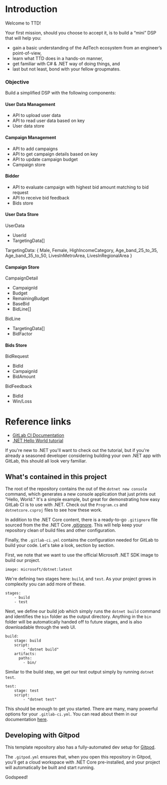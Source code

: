# Introduction

Welcome to TTD! 

Your first mission, should you choose to accept it, is to build a “mini” DSP that will help you:
- gain a basic understanding of the AdTech ecosystem from an engineer’s point-of-view,
- learn what TTD does in a hands-on manner,
- get familiar with C# & .NET way of doing things, and
- last but not least, bond with your fellow groupmates.


### Objective

Build a simplified DSP with the following components:

#### User Data Management
- API to upload user data
- API to read user data based on key
- User data store

#### Campaign Management
- API to add campaigns
- API to get campaign details based on key
- API to update campaign budget
- Campaign store

#### Bidder
- API to evaluate campaign with highest bid amount matching to bid request
- API to receive bid feedback
- Bids store

#### User Data Store

UserData
- UserId
- TargetingData[]

TargetingData: { Male, Female, HighIncomeCategory, Age_band_25_to_35, Age_band_35_to_50, LivesInMetroArea, LivesInRegionalArea }

#### Campaign Store

CampaignDetail
- CampaignId
- Budget
- RemainingBudget
- BaseBid
- BidLine[]

BidLine
- TargetingData[]
- BidFactor

#### Bids Store

BidRequest
- BidId
- CampaignId
- BidAmount

BidFeedback
- BidId
- Win/Loss

# Reference links

- [GitLab CI Documentation](https://docs.gitlab.com/ee/ci/)
- [.NET Hello World tutorial](https://dotnet.microsoft.com/learn/dotnet/hello-world-tutorial/)

If you're new to .NET you'll want to check out the tutorial, but if you're
already a seasoned developer considering building your own .NET app with GitLab,
this should all look very familiar.

## What's contained in this project

The root of the repository contains the out of the `dotnet new console` command,
which generates a new console application that just prints out "Hello, World."
It's a simple example, but great for demonstrating how easy GitLab CI is to
use with .NET. Check out the `Program.cs` and `dotnetcore.csproj` files to
see how these work.

In addition to the .NET Core content, there is a ready-to-go `.gitignore` file
sourced from the the .NET Core [.gitignore](https://github.com/dotnet/core/blob/master/.gitignore). This
will help keep your repository clean of build files and other configuration.

Finally, the `.gitlab-ci.yml` contains the configuration needed for GitLab
to build your code. Let's take a look, section by section.

First, we note that we want to use the official Microsoft .NET SDK image
to build our project.

```
image: microsoft/dotnet:latest
```

We're defining two stages here: `build`, and `test`. As your project grows
in complexity you can add more of these.

```
stages:
    - build
    - test
```

Next, we define our build job which simply runs the `dotnet build` command and
identifies the `bin` folder as the output directory. Anything in the `bin` folder
will be automatically handed off to future stages, and is also downloadable through
the web UI.

```
build:
    stage: build
    script:
        - "dotnet build"
    artifacts:
      paths:
        - bin/
```

Similar to the build step, we get our test output simply by running `dotnet test`.

```
test:
    stage: test
    script: 
        - "dotnet test"
```

This should be enough to get you started. There are many, many powerful options
for your `.gitlab-ci.yml`. You can read about them in our documentation
[here](https://docs.gitlab.com/ee/ci/yaml/).

## Developing with Gitpod

This template repository also has a fully-automated dev setup for [Gitpod](https://docs.gitlab.com/ee/integration/gitpod.html).

The `.gitpod.yml` ensures that, when you open this repository in Gitpod, you'll get a cloud workspace with .NET Core pre-installed, and your project will automatically be built and start running.

Godspeed!
